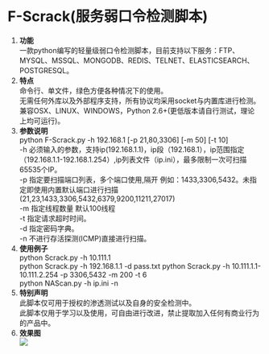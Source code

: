 # F-Scrack(服务弱口令检测脚本)

1. **功能**  
	一款python编写的轻量级弱口令检测脚本，目前支持以下服务：FTP、MYSQL、MSSQL、MONGODB、REDIS、TELNET、ELASTICSEARCH、POSTGRESQL。  
2. **特点**  
	命令行、单文件，绿色方便各种情况下的使用。  
	无需任何外库以及外部程序支持，所有协议均采用socket与内置库进行检测。  
	兼容OSX、LINUX、WINDOWS，Python 2.6+(更低版本请自行测试，理论上均可运行)。  
3. **参数说明**  
	python F-Scrack.py -h 192.168.1 [-p 21,80,3306] [-m 50] [-t 10]  
	-h 必须输入的参数，支持ip(192.168.1.1)，ip段（192.168.1），ip范围指定（192.168.1.1-192.168.1.254）,ip列表文件（ip.ini），最多限制一次可扫描65535个IP。  
	-p 指定要扫描端口列表，多个端口使用,隔开 例如：1433,3306,5432。未指定即使用内置默认端口进行扫描(21,23,1433,3306,5432,6379,9200,11211,27017)  
	-m 指定线程数量 默认100线程  
	-t 指定请求超时时间。  
	-d 指定密码字典。  
	-n 不进行存活探测(ICMP)直接进行扫描。  
4. **使用例子**  
	python Scrack.py -h 10.111.1  
	python Scrack.py -h 192.168.1.1 -d pass.txt
	python Scrack.py -h 10.111.1.1-10.111.2.254 -p 3306,5432 -m 200 -t 6  
	python NAScan.py -h ip.ini -n  
5. **特别声明**  
	此脚本仅可用于授权的渗透测试以及自身的安全检测中。  
	此脚本仅用于学习以及使用，可自由进行改进，禁止提取加入任何有商业行为的产品中。  
6. **效果图**  
![](https://sec-pic-ly.b0.upaiyun.com/img/161110/E87D5D68EC0B7E2AE3B813B4AC78740F1D1F2B4B.png)
